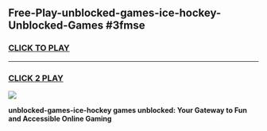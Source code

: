 
## Free-Play-unblocked-games-ice-hockey-Unblocked-Games #3fmse
<h3>
<a href="https://news.freeplayer.one?title=unblocked-games-ice-hockey&ref=8M">CLICK TO PLAY</a></h3>
<hr>

<h3>
<a href="https://news.freeplayer.one?title=unblocked-games-ice-hockey&ref=8M">CLICK 2 PLAY</a>
  
</h3>

<a href="https://news.freeplayer.one?title=unblocked-games-ice-hockey&ref=8M"><img src="https://clearcache.store/games.png"></a>


**unblocked-games-ice-hockey games unblocked: Your Gateway to Fun and Accessible Online Gaming**
